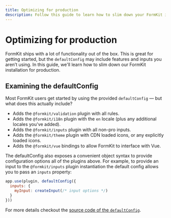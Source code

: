 ```yaml
---
title: Optimizing for production
description: Follow this guide to learn how to slim down your FormKit installation for production.
---
```


# Optimizing for production

FormKit ships with a lot of functionality out of the box. This is great for getting started, but the `defaultConfig` may include features and inputs you aren’t using. In this guide, we'll learn how to slim down our FormKit installation for production.

## Examining the defaultConfig

Most FormKit users get started by using the provided `defaultConfig` — but what does this actually include?

- Adds the `@formkit/validation` plugin with all rules.
- Adds the `@formkit/i18n` plugin with the `en` locale (plus any additional locales you've added).
- Adds the `@formkit/inputs` plugin with all non-pro inputs.
- Adds the `@formkit/theme` plugin with CDN loaded icons, or any explicitly loaded icons.
- Adds the `@formkit/vue` bindings to allow FormKit to interface with Vue.

The defaultConfig also exposes a convenient object syntax to provide configuration options all of the plugins above. For example, to provide an input to the `@formkit/inputs` plugin instantiation the default config allows you to pass an `inputs` property:

```js
app.use(plugin, defaultConfig({
  inputs: {
    myInput: createInput(/* input options */)
  }
}))
```

For more details checkout the [source code of the `defaultConfig`](https://github.com/formkit/formkit/blob/master/packages/vue/src/defaultConfig.ts).


